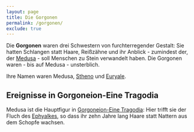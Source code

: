 ```yaml
---
layout: page
title: Die Gorgonen
permalink: /gorgonen/
exclude: true
---
```


Die **Gorgonen** waren drei Schwestern von furchterregender Gestalt: Sie hatten Schlangen statt Haare, Reißzähne und ihr Anblick - zumindest der, der [Medusa](/medusa/) - soll Menschen zu Stein verwandelt haben. Die Gorgonen waren - bis auf Medusa - unsterblich.

Ihre Namen waren Medusa, [Stheno](/stheno/) und [Euryale](/euryle/). 

## Ereignisse in Gorgoneion-Eine Tragodia

Medusa ist die Hauptfigur in [Gorgoneion-Eine Tragodia](/gorgoneion-eine-tragodia/): Hier trifft sie der Fluch des [Ephyalkes](/ephyalkes/), so dass ihr zehn Jahre lang Haare statt Nattern aus dem Schopfe wachsen.
